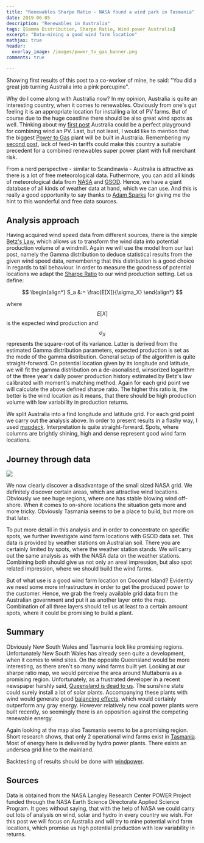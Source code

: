```yaml
---
title: "Renewables Sharpe Ratio - NASA found a wind park in Tasmania"
date: 2019-06-05
description: "Renewables in Australia"
tags: [Gamma Distribution, Sharpe Ratio, Wind power Australia]
excerpt: "Data-mining a good wind farm location"
mathjax: true
header:
  overlay_image: /images/power_to_gas_banner.png
comments: true

---
```

Showing first results of this post to a co-worker of mine, he said: "You did a great job turning Australia into a pink porcupine".

Why do I come along with Australia now? In my opinion, Australia is quite an interesting country, when it comes to renewables. Obviously from one's gut feeling it is an appropriate location for installing a lot of PV farms. But of course due to the huge coastline there should be also great wind spots as well. Thinking about my [first post](https://jensjuergens.github.io/werkbank/initial/) Australia could be a perfect playground for combining wind an PV. Last, but not least, I would like to mention that the biggest [Power to Gas](https://arena.gov.au/projects/jemena-power-to-gas-demonstration/) plant will be built in Australia. Remembering my [second post](https://jensjuergens.github.io/werkbank/second/), lack of feed-in tariffs could make this country a suitable precedent for a combined renewables super power plant with full merchant risk.

From a nerd perspective - similar to Scandinavia - Australia is attractive as there is a lot of free meteorological data. Futhermore, you can add all kinds of meteorological data from [NASA](https://power.larc.nasa.gov/) and [GSOD](https://ropensci.github.io/GSODR/index.html). Hence, we have a giant database of all kinds of weather data at hand, which we can use. And this is really a good opportunity to say thanks to [Adam Sparks](https://cran.r-project.org/web/packages/bomrang/index.html) for giving me the hint to this wonderful and free data sources.

## Analysis approach
Having acquired wind speed data from different sources, there is the simple [Betz's Law](https://en.wikipedia.org/wiki/Betz%27s_law), which allows us to transform the wind data into potential production volume of a windmill. Again we will use the model from our last post, namely the Gamma distribution to deduce statistical results from the given wind speed data, remembering that this distribution is a good choice in regards to tail behaviour. In order to measure the goodness of potential locations we adapt the [Sharpe Ratio](https://en.wikipedia.org/wiki/Sharpe_ratio) to our wind production setting. Let us define:

$$
\begin{align*}
S_a &:=  \frac{E[X]}{\sigma_X}
\end{align*}
$$

where $$E[X]$$ is the expected wind production and $$\sigma_X$$ represents the square-root of its variance. Latter is derived from the estimated Gamma distribution parameters, expected production is set as the mode of the gamma distribution. General setup of the algorithm is quite straight-forward. On potential location given by its longitude and latitude, we will fit the gamma distribution on a de-asonalised, winsorized logarithm of the three year's daily power production history estimated by Betz's law calibrated with moment's matching method. Again for each grid point we will calculate the above defined sharpe ratio. The higher this ratio is, the better is the wind location as it means, that there should be high production volume with low variability in production returns.

We split Australia into a find longitude and latitude grid. For each grid point we carry out the analysis above. In order to present results in a flashy way, I used [mapdeck](https://github.com/SymbolixAU/mapdeck). Interpretation is quite straight-forward. Spots, where columns are brightly shining, high and dense represent good wind farm locations.

## Journey through data

<img src="{{ site.baseurl }}/images/NASA_cellsize6000_elevscale250_short.gif">

We now clearly discover a disadvantage of the small sized NASA grid. We definitely discover certain areas, which are attractive wind locations. Obviously we see huge regions, where one has stable blowing wind off-shore. When it comes to on-shore locations the situation gets more and more tricky. Obviously Tasmania seems to be a place to build, but more on that later.

To put more detail in this analysis and in order to concentrate on specific spots, we further investigate wind farm locations with GSOD data set. This data is provided by weather stations on Australian soil. There you are certainly limited by spots, where the weather station stands. We will carry out the same analysis as with the NASA data on the weather stations. Combining both should give us not only an areal impression, but also spot related impression, where we should build the wind farms.

But of what use is a good wind farm location on Coconut Island? Evidently we need some more infrastructure in order to get the produced power to the customer. Hence, we grab the freely available grid data from the Australian government and put it as another layer onto the map. Combination of all three layers should tell us at least to a certain amount spots, where it could be promising to build a plant.


## Summary
Obviously New South Wales and Tasmania look like promising regions. Unfortunately New South Wales has already seen quite a development, when it comes to wind sites. On the opposite Queensland would be more interesting, as there aren't so many wind farms built yet. Looking at our sharpe ratio map, we would perceive the area around Muttaburra as a promising region. Unfortunately, as a frustrated developer in a recent newspaper harshly said, [Queensland is dead to us](https://reneweconomy.com.au/how-serious-is-queensland-about-its-50-per-cent-renewable-energy-target-94652/). The sunshine state could surely install a lot of solar plants. Accompanying these plants with wind would generate good [balancing effects](https://jensjuergens.github.io/werkbank/initial/), which would certainly outperform any gray energy. However relatively new coal power plants were built recently, so seemingly there is an opposition against the competing renewable energy.

Again looking at the map also Tasmania seems to be a promising region. Short research shows, that only 2 operational wind farms exist in [Tasmania](https://en.wikipedia.org/wiki/Woolnorth_Wind_Farm). Most of energy here is delivered by hydro power plants. There exists an undersea grid line to the mainland.

Backtesting of results should be done with [windpower](https://www.thewindpower.net/windfarm_map_en_10457_waterloo-wind-farm.php).

## Sources
Data is obtained from the NASA Langley Research Center POWER Project funded through the NASA Earth Science Directorate Applied Science Program. It goes without saying, that with the help of NASA we could carry out lots of analysis on wind, solar and hydro in every country we wish. For this post we will focus on Australia and will try to mine potential wind farm locations, which promise us high potential production with low variability in returns.
